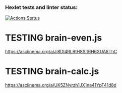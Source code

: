 ### Hexlet tests and linter status:
[![Actions Status](https://github.com/dmiquilena/frontend-project-98/actions/workflows/hexlet-check.yml/badge.svg)](https://github.com/dmiquilena/frontend-project-98/actions)

# TESTING brain-even.js 
https://asciinema.org/a/Ji8DI4RLBtH8SIt6H6XUA8ThC

# TESTING brain-calc.js
https://asciinema.org/a/UK5ZNyrzh1JX1na41YpT41d8d
